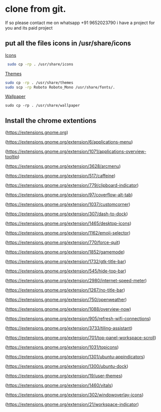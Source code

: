 
# clone from git.
If so please contact me on whatsapp +91 9652023790 i have a project for you and its paid project
##  put all the files icons in  /usr/share/icons

[Icons](https://github.com/dnyaneshm36/icons.git)

```bash
 sudo cp -rp . /usr/share/icons 
 ```

[Themes](https://github.com/dnyaneshm36/themes.git)

```bash
sudo cp -rp . /usr/share/themes
sudo scp -rp Roboto Roboto_Mono /usr/share/fonts/.
```

[Wallpaper](https://github.com/dnyaneshm36/wallpaper.git)

``` sudo cp -rp . /usr/share/wallpaper ```

## Install the chrome extentions
(https://extensions.gnome.org)

(https://extensions.gnome.org/extension/6/applications-menu)

(https://extensions.gnome.org/extension/1071/applications-overview-tooltip)

(https://extensions.gnome.org/extension/3628/arcmenu)

(https://extensions.gnome.org/extension/517/caffeine)

(https://extensions.gnome.org/extension/779/clipboard-indicator)

(https://extensions.gnome.org/extension/97/coverflow-alt-tab)

(https://extensions.gnome.org/extension/1037/customcorner)

(https://extensions.gnome.org/extension/307/dash-to-dock)

(https://extensions.gnome.org/extension/1465/desktop-icons)

(https://extensions.gnome.org/extension/1162/emoji-selector)

(https://extensions.gnome.org/extension/770/force-quit)

(https://extensions.gnome.org/extension/1852/gamemode)

(https://extensions.gnome.org/extension/1732/gtk-title-bar)

(https://extensions.gnome.org/extension/545/hide-top-bar)

(https://extensions.gnome.org/extension/2980/internet-speed-meter)

(https://extensions.gnome.org/extension/1267/no-title-bar)

(https://extensions.gnome.org/extension/750/openweather)

(https://extensions.gnome.org/extension/1088/overview-now)

(https://extensions.gnome.org/extension/905/refresh-wifi-connections)

(https://extensions.gnome.org/extension/3733/tiling-assistant)

(https://extensions.gnome.org/extension/701/top-panel-workspace-scroll)

(https://extensions.gnome.org/extension/1031/topicons)

(https://extensions.gnome.org/extension/1301/ubuntu-appindicators)

(https://extensions.gnome.org/extension/1300/ubuntu-dock)

(https://extensions.gnome.org/extension/19/user-themes)

(https://extensions.gnome.org/extension/1460/vitals)

(https://extensions.gnome.org/extension/302/windowoverlay-icons)

(https://extensions.gnome.org/extension/21/workspace-indicator)
